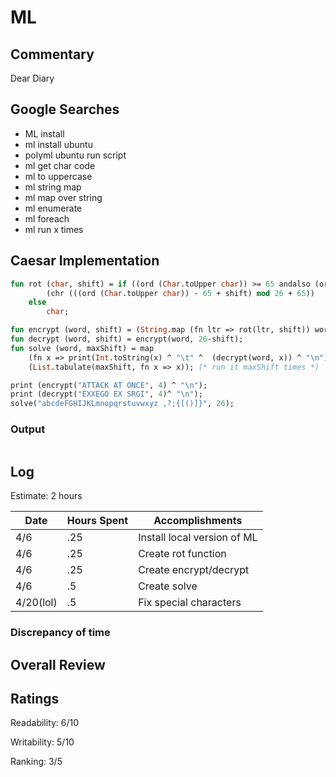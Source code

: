 # ML

## Commentary

Dear Diary

## Google Searches

- ML install
- ml install ubuntu
- polyml ubuntu run script
- ml get char code
- ml to uppercase
- ml string map
- ml map over string
- ml enumerate
- ml foreach
- ml run x times

## Caesar Implementation

```ml
fun rot (char, shift) = if ((ord (Char.toUpper char)) >= 65 andalso (ord (Char.toUpper char)) <= 90) then
        (chr (((ord (Char.toUpper char)) - 65 + shift) mod 26 + 65))
    else
        char;

fun encrypt (word, shift) = (String.map (fn ltr => rot(ltr, shift)) word);
fun decrypt (word, shift) = encrypt(word, 26-shift);
fun solve (word, maxShift) = map 
    (fn x => print(Int.toString(x) ^ "\t" ^  (decrypt(word, x)) ^ "\n")) 
    (List.tabulate(maxShift, fn x => x)); (* run it maxShift times *)

print (encrypt("ATTACK AT ONCE", 4) ^ "\n");
print (decrypt("EXXEGO EX SRGI", 4)^ "\n");
solve("abcdeFGHIJKLmnopqrstuvwxyz ,?;{[()]}", 26);
```

### Output

```

```

## Log

Estimate: 2 hours

| Date      | Hours Spent | Accomplishments             |
| --------- | ----------- | --------------------------- |
| 4/6       | .25         | Install local version of ML |
| 4/6       | .25         | Create rot function         |
| 4/6       | .25         | Create encrypt/decrypt      |
| 4/6       | .5          | Create solve                |
| 4/20(lol) | .5          | Fix special characters      |

### Discrepancy of time



## Overall Review

## Ratings

Readability: 6/10

Writability: 5/10

Ranking: 3/5
